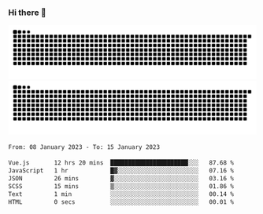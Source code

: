 ### Hi there 👋

![GitHub Snake Light](https://raw.githubusercontent.com/jichangee/jichangee/output/github-snake.svg#gh-light-mode-only)
![GitHub Snake dark](https://raw.githubusercontent.com/jichangee/jichangee/output/github-snake-dark.svg#gh-dark-mode-only)

<!--START_SECTION:waka-->

```text
From: 08 January 2023 - To: 15 January 2023

Vue.js       12 hrs 20 mins  ██████████████████████░░░   87.68 %
JavaScript   1 hr            █▓░░░░░░░░░░░░░░░░░░░░░░░   07.16 %
JSON         26 mins         ▓░░░░░░░░░░░░░░░░░░░░░░░░   03.16 %
SCSS         15 mins         ▒░░░░░░░░░░░░░░░░░░░░░░░░   01.86 %
Text         1 min           ░░░░░░░░░░░░░░░░░░░░░░░░░   00.14 %
HTML         0 secs          ░░░░░░░░░░░░░░░░░░░░░░░░░   00.01 %
```

<!--END_SECTION:waka-->

<!--
![GitHub Snake Light](github-snake.svg#gh-light-mode-only)
![GitHub Snake dark](github-snake-dark.svg#gh-dark-mode-only)
-->

<!--
**jichangee/jichangee** is a ✨ _special_ ✨ repository because its `README.md` (this file) appears on your GitHub profile.

Here are some ideas to get you started:

- 🔭 I’m currently working on ...
- 🌱 I’m currently learning ...
- 👯 I’m looking to collaborate on ...
- 🤔 I’m looking for help with ...
- 💬 Ask me about ...
- 📫 How to reach me: ...
- 😄 Pronouns: ...
- ⚡ Fun fact: ...
-->
